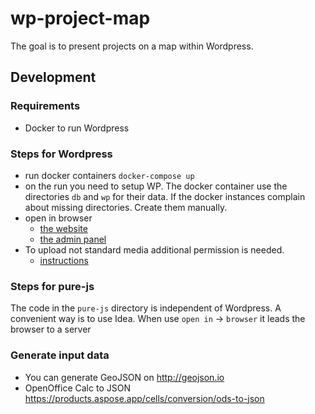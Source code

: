 # wp-project-map
The goal is to present projects on a map within Wordpress.

## Development
### Requirements
* Docker to run Wordpress

### Steps for Wordpress
* run docker containers ```docker-compose up```
* on the run you need to setup WP. 
  The docker container use the directories `db` and `wp` for their data. If the docker instances complain about missing directories. Create them manually.
* open in browser 
  * [the website](http://localhost:8880/)
  * [the admin panel](http://localhost:8880/wp-admin/)
* To upload not standard media additional permission is needed.
  *  [instructions](https://www.hostinger.com/tutorials/upload-svg-to-wordpress#Manually_Add_WordPress_SVG_Support)

### Steps for pure-js
The code in the `pure-js` directory is independent of Wordpress. 
A convenient way is to use Idea. When use `open in` &rarr; `browser` it leads the browser to a server

### Generate input data
* You can generate GeoJSON on http://geojson.io
* OpenOffice Calc to JSON https://products.aspose.app/cells/conversion/ods-to-json